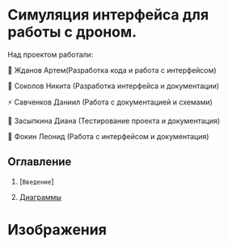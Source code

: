 # Cимуляция интерфейса для работы с дроном.

Над проектом работали:

:ocean: Жданов Артем(Разработка кода и работа с интерфейсом)

:smoking: Соколов Никита (Разработка интерфейса и документации)

:zap: Савченков Даниил (Работа с документацией и схемами)

:sparkling_heart: Засыпкина Диана (Тестирование проекта и документация)

:milky_way: Фокин Леонид (Работа с интерфейсом и документация)


## Оглавление

1. [`Введение`]

2. [Диаграммы](Изображения)



# Изображения
